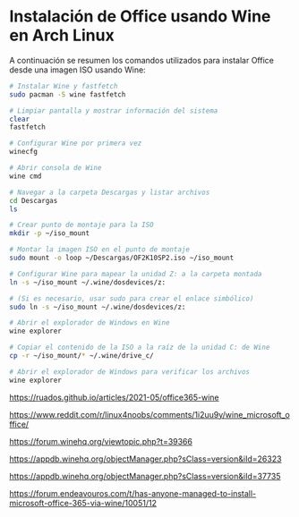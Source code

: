# Instalación de Office usando Wine en Arch Linux

A continuación se resumen los comandos utilizados para instalar Office desde una imagen ISO usando Wine:

```sh
# Instalar Wine y fastfetch
sudo pacman -S wine fastfetch

# Limpiar pantalla y mostrar información del sistema
clear
fastfetch

# Configurar Wine por primera vez
winecfg

# Abrir consola de Wine
wine cmd

# Navegar a la carpeta Descargas y listar archivos
cd Descargas
ls

# Crear punto de montaje para la ISO
mkdir -p ~/iso_mount

# Montar la imagen ISO en el punto de montaje
sudo mount -o loop ~/Descargas/OF2K10SP2.iso ~/iso_mount

# Configurar Wine para mapear la unidad Z: a la carpeta montada
ln -s ~/iso_mount ~/.wine/dosdevices/z:

# (Si es necesario, usar sudo para crear el enlace simbólico)
sudo ln -s ~/iso_mount ~/.wine/dosdevices/z:

# Abrir el explorador de Windows en Wine
wine explorer

# Copiar el contenido de la ISO a la raíz de la unidad C: de Wine
cp -r ~/iso_mount/* ~/.wine/drive_c/

# Abrir el explorador de Windows para verificar los archivos
wine explorer
```


https://ruados.github.io/articles/2021-05/office365-wine

https://www.reddit.com/r/linux4noobs/comments/1i2uu9y/wine_microsoft_office/

https://forum.winehq.org/viewtopic.php?t=39366

https://appdb.winehq.org/objectManager.php?sClass=version&iId=26323

https://appdb.winehq.org/objectManager.php?sClass=version&iId=37735

https://forum.endeavouros.com/t/has-anyone-managed-to-install-microsoft-office-365-via-wine/10051/12





